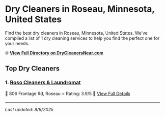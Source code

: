 # Dry Cleaners in Roseau, Minnesota, United States

Find the best dry cleaners in Roseau, Minnesota, United States. We've compiled a list of 1 dry cleaning services to help you find the perfect one for your needs.

🌐 **[View Full Directory on DryCleanersNear.com](https://drycleanersnear.com/city/US/Minnesota/Roseau)**

## Top Dry Cleaners

### 1. [Roso Cleaners & Laundromat](https://drycleanersnear.com/dryCleaner/6882e5240559ff12261bf79e/roso-cleaners-laundromat)
📍 806 Frontage Rd, Roseau
⭐ Rating: 3.9/5
🔗 [View Full Details](https://drycleanersnear.com/dryCleaner/6882e5240559ff12261bf79e/roso-cleaners-laundromat)


---

*Last updated: 8/6/2025*
